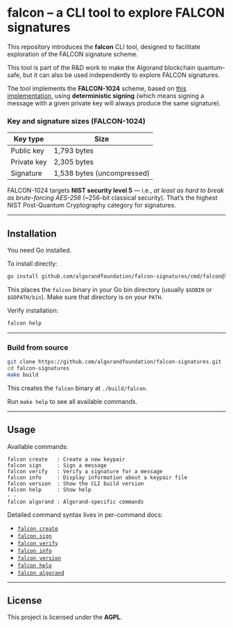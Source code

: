 # falcon – a CLI tool to explore FALCON signatures

This repository introduces the **falcon** CLI tool, designed to facilitate exploration of the FALCON signature scheme.

This tool is part of the R&D work to make the Algorand blockchain quantum-safe, but it can also be used independently to explore FALCON signatures.

The tool implements the **FALCON-1024** scheme, based on [this implementation](https://github.com/algorand/falcon), using **deterministic signing** (which means signing a message with a given private key will always produce the same signature).

### Key and signature sizes (FALCON-1024)

| Key type    | Size        |
|-------------|-------------|
| Public key  | 1,793 bytes |
| Private key | 2,305 bytes |
| Signature   | 1,538 bytes (uncompressed) |

FALCON-1024 targets **NIST security level 5** — i.e., *at least as hard to break as brute-forcing AES-256* (~256-bit classical security).
That’s the highest NIST Post-Quantum Cryptography category for signatures.

---

## Installation

You need Go installed.

To install directly:

```bash
go install github.com/algorandfoundation/falcon-signatures/cmd/falcon@latest
```

This places the `falcon` binary in your Go bin directory (usually `$GOBIN` or `$GOPATH/bin`).
Make sure that directory is on your `PATH`.

Verify installation:

```bash
falcon help
```

---

### Build from source

```bash
git clone https://github.com/algorandfoundation/falcon-signatures.git
cd falcon-signatures
make build
```

This creates the `falcon` binary at `./build/falcon`.

Run `make help` to see all available commands.

---

## Usage

Available commands:

```
falcon create   : Create a new keypair
falcon sign     : Sign a message
falcon verify   : Verify a signature for a message
falcon info     : Display information about a keypair file
falcon version  : Show the CLI build version
falcon help     : Show help
- -
falcon algorand : Algorand-specific commands
```

Detailed command syntax lives in per-command docs:

- [`falcon create`](docs/create.md)
- [`falcon sign`](docs/sign.md)
- [`falcon verify`](docs/verify.md)
- [`falcon info`](docs/info.md)
- [`falcon version`](docs/version.md)
- [`falcon help`](docs/help.md)
- [`falcon algorand`](docs/algorand.md)

---

## License

This project is licensed under the **AGPL**.
